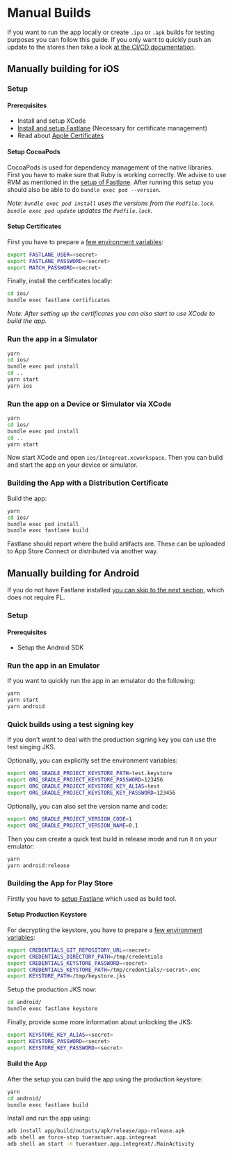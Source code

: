 # Manual Builds

If you want to run the app locally or create `.ipa` or `.apk` builds for testing purposes you can follow this guide. If you only want to quickly push an update to the stores then take a look [at the CI/CD documentation](08-cicd.md#triggering-a-build-in-ci).

## Manually building for iOS


### Setup

#### Prerequisites
* Install and setup XCode
* [Install and setup Fastlane](08-cicd.md#setup-of-fastlane)  (Necessary for certificate management)
* Read about [Apple Certificates](10-apple-certifcates.md)

#### Setup CocoaPods

CocoaPods is used for dependency management of the native libraries.
First you have to make sure that Ruby is working correctly. We advise to use RVM as mentioned in the [setup of Fastlane](08-cicd.md#setup-of-fastlane). After running this setup you should also be able to do `bundle exec pod --version`.
    
*Note: `bundle exec pod install` uses the versions from the `Podfile.lock`. `bundle exec pod update` updates the `Podfile.lock`.*


#### Setup Certificates

First you have to prepare a [few environment variables](08-cicd.md#environment-variables-and-dependencies):

```bash
export FASTLANE_USER=<secret>
export FASTLANE_PASSWORD=<secret>
export MATCH_PASSWORD=<secret>
```

Finally, install the certificates locally:

```bash
cd ios/
bundle exec fastlane certificates
```

*Note: After setting up the certificates you can also start to use XCode to build the app.*

### Run the app in a Simulator

```bash
yarn
cd ios/
bundle exec pod install
cd ..
yarn start
yarn ios
```

### Run the app on a Device or Simulator via XCode

```bash
yarn
cd ios/
bundle exec pod install
cd ..
yarn start
```

Now start XCode and open `ios/Integreat.xcworkspace`. Then you can build and start the app on your device or simulator.

### Building the App with a Distribution Certificate
Build the app:

```bash
yarn
cd ios/
bundle exec pod install
bundle exec fastlane build
```

Fastlane should report where the build artifacts are. These can be uploaded to App Store Connect or distributed via another way.

## Manually building for Android

If you do not have Fastlane installed [you can skip to the next section](#quick-builds-using-a-test-signing-key), which does not require FL.

### Setup

#### Prerequisites
* Setup the Android SDK

### Run the app in an Emulator

If you want to quickly run the app in an emulator do the following:

```bash
yarn
yarn start
yarn android
```

### Quick builds using a test signing key

If you don't want to deal with the production signing key you can use the test singing JKS.

Optionally, you can explicitly set the environment variables:

```bash
export ORG_GRADLE_PROJECT_KEYSTORE_PATH=test.keystore
export ORG_GRADLE_PROJECT_KEYSTORE_PASSWORD=123456
export ORG_GRADLE_PROJECT_KEYSTORE_KEY_ALIAS=test
export ORG_GRADLE_PROJECT_KEYSTORE_KEY_PASSWORD=123456
```

Optionally, you can also set the version name and code:

```bash
export ORG_GRADLE_PROJECT_VERSION_CODE=1
export ORG_GRADLE_PROJECT_VERSION_NAME=0.1
```

Then you can create a quick test build in release mode and run it on your emulator:

```bash
yarn
yarn android:release
```

### Building the App for Play Store

Firstly you have to [setup Fastlane](08-cicd.md#setup-of-fastlane) which used as build tool.

#### Setup Production Keystore

For decrypting the keystore, you have to prepare a [few environment variables](08-cicd.md#environment-variables-and-dependencies):

```bash
export CREDENTIALS_GIT_REPOSITORY_URL=<secret>
export CREDENTIALS_DIRECTORY_PATH=/tmp/credentials
export CREDENTIALS_KEYSTORE_PASSWORD=<secret>
export CREDENTIALS_KEYSTORE_PATH=/tmp/credentials/<secret>.enc
export KEYSTORE_PATH=/tmp/keystore.jks
```

Setup the production JKS now:

```bash
cd android/
bundle exec fastlane keystore
```

Finally, provide some more information about unlocking the JKS:

```bash
export KEYSTORE_KEY_ALIAS=<secret>
export KEYSTORE_PASSWORD=<secret>
export KEYSTORE_KEY_PASSWORD=<secret>
```

#### Build the App

After the setup you can build the app using the production keystore:

```bash
yarn
cd android/
bundle exec fastlane build
```

Install and run the app using:

```bash
adb install app/build/outputs/apk/release/app-release.apk
adb shell am force-stop tuerantuer.app.integreat
adb shell am start -n tuerantuer.app.integreat/.MainActivity
```

